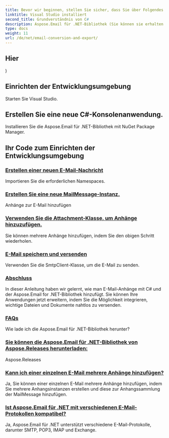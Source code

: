 ```yaml
---
title: Bevor wir beginnen, stellen Sie sicher, dass Sie über Folgendes verfügen:
linktitle: Visual Studio installiert
second_title: Grundverständnis von C#
description: Aspose.Email für .NET-Bibliothek (Sie können sie erhalten von
type: docs
weight: 11
url: /de/net/email-conversion-and-export/
---
```


## Hier

)

## Einrichten der Entwicklungsumgebung

Starten Sie Visual Studio.

## Erstellen Sie eine neue C#-Konsolenanwendung.

Installieren Sie die Aspose.Email für .NET-Bibliothek mit NuGet Package Manager.

## Ihr Code zum Einrichten der Entwicklungsumgebung
### [Erstellen einer neuen E-Mail-Nachricht](./customizing-mhtml-conversion-csharp-implementation/)
Importieren Sie die erforderlichen Namespaces.
### [Erstellen Sie eine neue MailMessage-Instanz.](./effortless-email-export-to-eml-using-csharp/)
Anhänge zur E-Mail hinzufügen
### [Verwenden Sie die Attachment-Klasse, um Anhänge hinzuzufügen.](./converting-email-to-mht-with-timezone-in-csharp/)
Sie können mehrere Anhänge hinzufügen, indem Sie den obigen Schritt wiederholen.
### [E-Mail speichern und versenden](./eml-file-handling-load-and-save-operations-in-csharp/)
Verwenden Sie die SmtpClient-Klasse, um die E-Mail zu senden.
### [Abschluss](./converting-eml-to-msg-format-using-csharp/)
In dieser Anleitung haben wir gelernt, wie man E-Mail-Anhänge mit C# und der Aspose.Email for .NET-Bibliothek hinzufügt. Sie können Ihre Anwendungen jetzt erweitern, indem Sie die Möglichkeit integrieren, wichtige Dateien und Dokumente nahtlos zu versenden.
### [FAQs](./csharp-guide-saving-email-as-mhtml-file/)
Wie lade ich die Aspose.Email für .NET-Bibliothek herunter?
### [ Sie können die Aspose.Email für .NET-Bibliothek von Aspose.Releases herunterladen:](./draft-message-handling-in-csharp-saving-email-as-draft/)
Aspose.Releases
### [Kann ich einer einzelnen E-Mail mehrere Anhänge hinzufügen?](./creating-html-email-files-using-csharp-save-as-html/)
Ja, Sie können einer einzelnen E-Mail mehrere Anhänge hinzufügen, indem Sie mehrere Anhangsinstanzen erstellen und diese zur Anhangssammlung der MailMessage hinzufügen.
### [Ist Aspose.Email für .NET mit verschiedenen E-Mail-Protokollen kompatibel?](./generating-oft-files-from-messages-csharp-tutorial/)
Ja, Aspose.Email für .NET unterstützt verschiedene E-Mail-Protokolle, darunter SMTP, POP3, IMAP und Exchange.